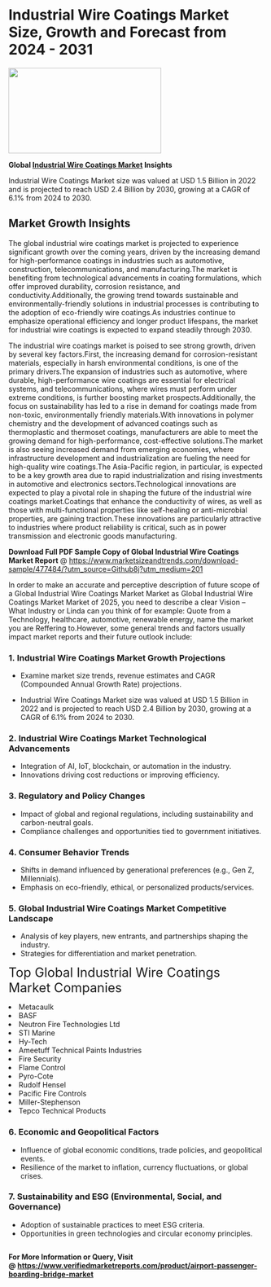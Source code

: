 <H1>Industrial Wire Coatings Market Size, Growth and Forecast from 2024 - 2031</H1><img class="aligncenter size-medium wp-image-584254" src="https://thirdeyenews.in/wp-content/uploads/2024/09/Global-Market-Research-300x168.jpeg" alt="" width="300" height="168" /><p><strong>Global&nbsp;<a href="https://www.marketsizeandtrends.com/download-sample/477484/?utm_source=Github8j?utm_medium=201">Industrial Wire Coatings Market</a> Insights</strong></p><p>Industrial Wire Coatings Market size was valued at USD 1.5 Billion in 2022 and is projected to reach USD 2.4 Billion by 2030, growing at a CAGR of 6.1% from 2024 to 2030.</p><p><h2>Market Growth Insights</h2> <p>The global industrial wire coatings market is projected to experience significant growth over the coming years, driven by the increasing demand for high-performance coatings in industries such as automotive, construction, telecommunications, and manufacturing.The market is benefiting from technological advancements in coating formulations, which offer improved durability, corrosion resistance, and conductivity.Additionally, the growing trend towards sustainable and environmentally-friendly solutions in industrial processes is contributing to the adoption of eco-friendly wire coatings.As industries continue to emphasize operational efficiency and longer product lifespans, the market for industrial wire coatings is expected to expand steadily through 2030.</p> <p>The industrial wire coatings market is poised to see strong growth, driven by several key factors.First, the increasing demand for corrosion-resistant materials, especially in harsh environmental conditions, is one of the primary drivers.The expansion of industries such as automotive, where durable, high-performance wire coatings are essential for electrical systems, and telecommunications, where wires must perform under extreme conditions, is further boosting market prospects.Additionally, the focus on sustainability has led to a rise in demand for coatings made from non-toxic, environmentally friendly materials.With innovations in polymer chemistry and the development of advanced coatings such as thermoplastic and thermoset coatings, manufacturers are able to meet the growing demand for high-performance, cost-effective solutions.The market is also seeing increased demand from emerging economies, where infrastructure development and industrialization are fueling the need for high-quality wire coatings.The Asia-Pacific region, in particular, is expected to be a key growth area due to rapid industrialization and rising investments in automotive and electronics sectors.Technological innovations are expected to play a pivotal role in shaping the future of the industrial wire coatings market.Coatings that enhance the conductivity of wires, as well as those with multi-functional properties like self-healing or anti-microbial properties, are gaining traction.These innovations are particularly attractive to industries where product reliability is critical, such as in power transmission and electronic goods manufacturing.<p><span class=""><strong>Download Full PDF Sample Copy of Global Industrial Wire Coatings Market Report</strong> @ <a href="https://www.marketsizeandtrends.com/download-sample/477484/?utm_source=Github8j?utm_medium=201" target="_blank">https://www.marketsizeandtrends.com/download-sample/477484/?utm_source=Github8j?utm_medium=201</a></span></p><p>In order to make an accurate and perceptive description of future scope of a Global&nbsp;Industrial Wire Coatings Market Market as Global&nbsp;Industrial Wire Coatings Market Market of 2025, you need to describe a clear Vision &ndash; What Industry or Linda can you think of for example: Quote from a Technology, healthcare, automotive, renewable energy, name the market you are Reffering to.However, some general trends and factors usually impact market reports and their future outlook include:</p><h3>1.&nbsp;<strong>Industrial Wire Coatings Market Growth Projections</strong></h3><ul><li>Examine market size trends, revenue estimates and CAGR (Compounded Annual Growth Rate) projections.</li><li><p>Industrial Wire Coatings Market size was valued at USD 1.5 Billion in 2022 and is projected to reach USD 2.4 Billion by 2030, growing at a CAGR of 6.1% from 2024 to 2030.</p></li></ul><h3>2.&nbsp;<strong>Industrial Wire Coatings Market Technological Advancements</strong></h3><ul><li>Integration of AI, IoT, blockchain, or automation in the industry.</li><li>Innovations driving cost reductions or improving efficiency.</li></ul><h3>3.&nbsp;<strong>Regulatory and Policy Changes</strong></h3><ul><li>Impact of global and regional regulations, including sustainability and carbon-neutral goals.</li><li>Compliance challenges and opportunities tied to government initiatives.</li></ul><h3>4.&nbsp;<strong>Consumer Behavior Trends</strong></h3><ul><li>Shifts in demand influenced by generational preferences (e.g., Gen Z, Millennials).</li><li>Emphasis on eco-friendly, ethical, or personalized products/services.</li></ul><h3>5.&nbsp;<strong>Global Industrial Wire Coatings Market Competitive Landscape</strong></h3><ul><li>Analysis of key players, new entrants, and partnerships shaping the industry.</li><li>Strategies for differentiation and market penetration.</li></ul><p data-pm-slice="1 1 []"><span style="color: inherit; font-family: inherit; font-size: 25px;">Top Global Industrial Wire Coatings Market Companies</span></p><div class="" data-test-id=""><p><li>Metacaulk</li><li> BASF</li><li> Neutron Fire Technologies Ltd</li><li> STI Marine</li><li> Hy-Tech</li><li> Ameetuff Technical Paints Industries</li><li> Fire Security</li><li> Flame Control</li><li> Pyro-Cote</li><li> Rudolf Hensel</li><li> Pacific Fire Controls</li><li> Miller-Stephenson</li><li> Tepco Technical Products</li></p></div><h3>6.&nbsp;<strong>Economic and Geopolitical Factors</strong></h3><ul><li>Influence of global economic conditions, trade policies, and geopolitical events.</li><li>Resilience of the market to inflation, currency fluctuations, or global crises.</li></ul><h3>7.&nbsp;<strong>Sustainability and ESG (Environmental, Social, and Governance)</strong></h3><ul><li>Adoption of sustainable practices to meet ESG criteria.</li><li>Opportunities in green technologies and circular economy principles.</li></ul><h2><strong style="font-size: 14px;">For More Information or Query, Visit @&nbsp;</strong><a style="background-color: #ffffff; font-size: 14px;" href="https://www.marketsizeandtrends.com/report/industrial-wire-coatings-market/" target="_blank">https://www.verifiedmarketreports.com/product/airport-passenger-boarding-bridge-market</a></h2>